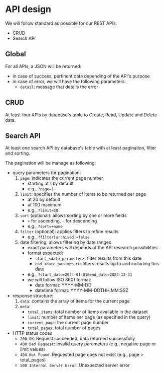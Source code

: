 # API design

We will follow standard as possible for our REST APIs:

- CRUD
- Search API

## Global

For all APIs, a JSON will be returned:
- in case of success, pertinent data depending of the API's purpose
- in case of error, we will have the following parameters:
    - `detail`: message that details the error

## CRUD

At least four APIs by database's table to Create, Read, Update and Delete data.

## Search API

At least one search API by database's table with at least pagination, filter and sorting.

The pagination will be manage as following:

- query parameters for pagination:
    1. `page`: indicates the current page number
        - starting at 1 by default
        - e.g., `?page=1`
    2. `limit`: specifies the number of items to be returned per page
        - at 20 by default
        - at 100 maximum
        - e.g., `?limit=50`
    3. `sort` (optional): allows sorting by one or more fields
        - `+` for ascending, `-` for descending
        - e.g., `?sort=+name`
    4. `filter` (optional): applies filters to refine results
        - e.g., `?filter[archived]=false`
    5. date filtering: allows filtering by date ranges
        - exact parameters will depends of the API research possibilities
        - format expected:
            - `start_<date_parameter>`: filter results from this date
            - `end_<date_parameter>`: filters results up to and including this date
        - e.g., `?start_date=2024-01-01&end_date=2024-12-31`
        - we will follow ISO 8601 format:
            - date format: YYYY-MM-DD
            - datetime format: YYYY-MM-DDTHH:MM:SSZ
- response structure:
    1. `data`: contains the array of items for the current page
    2. `meta`:
        - `total_items`: total number of items available in the dataset
        - `limit`: number of items per page (as specified in the query)
        - `current_page`: the current page number
        - `total_pages`: total number of pages
- HTTP status codes
    - `200 OK`: Request succeeded, data returned successfully
    - `400 Bad Request`: Invalid query parameters (e.g., negative page or limit values)
    - `404 Not Found`: Requested page does not exist (e.g., page > total_pages)
    - `500 Internal Server Error`: Unexpected server error

